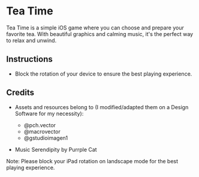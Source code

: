 # Tea Time

Tea Time is a simple iOS game where you can choose and prepare your favorite tea. With beautiful graphics and calming music, it's the perfect way to relax and unwind.

## Instructions

- Block the rotation of your device to ensure the best playing experience.

## Credits

- Assets and resources belong to (I modified/adapted them on a Design Software for my necessity):

    - @pch.vector
    - @macrovector
    - @gstudioimagen1
    
- Music Serendipity by Purrple Cat

Note: Please block your iPad rotation on landscape mode for the best playing experience.

